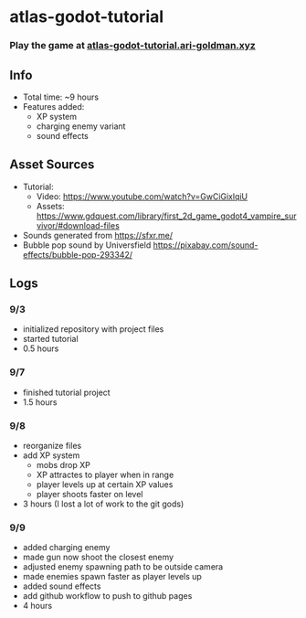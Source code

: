 # atlas-godot-tutorial

### Play the game at [atlas-godot-tutorial.ari-goldman.xyz](https://atlas-godot-tutorial.ari-goldman.xyz/)

## Info
- Total time: ~9 hours
- Features added:
	- XP system
	- charging enemy variant
	- sound effects

## Asset Sources
- Tutorial:
	- Video: https://www.youtube.com/watch?v=GwCiGixlqiU
	- Assets: https://www.gdquest.com/library/first_2d_game_godot4_vampire_survivor/#download-files
- Sounds generated from https://sfxr.me/
- Bubble pop sound by Universfield https://pixabay.com/sound-effects/bubble-pop-293342/

## Logs
### 9/3
- initialized repository with project files
- started tutorial
- 0.5 hours

### 9/7
- finished tutorial project
- 1.5 hours

### 9/8
- reorganize files
- add XP system
	- mobs drop XP
	- XP attractes to player when in range
	- player levels up at certain XP values
	- player shoots faster on level
- 3 hours (I lost a lot of work to the git gods)

### 9/9
- added charging enemy
- made gun now shoot the closest enemy
- adjusted enemy spawning path to be outside camera
- made enemies spawn faster as player levels up
- added sound effects
- add github workflow to push to github pages
- 4 hours
